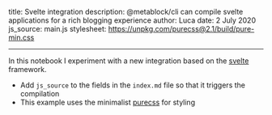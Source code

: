 title: Svelte integration
description: @metablock/cli can compile svelte applications for a rich blogging experience
author: Luca
date: 2 July 2020
js_source: main.js
stylesheet: https://unpkg.com/purecss@2.1/build/pure-min.css

---

<script src="{{ bundleUrl }}/lab/svelte/compiled.main.js" aspectratio="50%"></script>

In this notebook I experiment with a new integration based on the [svelte](https://svelte.dev/) framework.

* Add `js_source` to the fields in the `index.md` file so that it triggers the compilation
* This example uses the minimalist [purecss](https://purecss.io/) for styling
